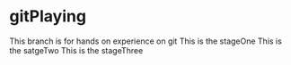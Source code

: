 # gitPlaying
This branch is for hands on experience on git
This is the stageOne
This is the satgeTwo
This is the stageThree